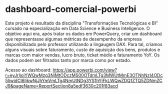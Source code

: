 # dashboard-comercial-powerbi
Este projeto é resultado da disciplina "Transformações Tecnológicas e BI" cursado na especialização em Data Science e Business Inteligence. O objetivo aqui era, após tratar os dados em PowerQuery, criar um dashboard que representasse algumas métricas de desempenho da empresa disponibilizado pelo professor utilizando a lingaugem DAX. Para tal, criamos alguns visuais sobre faturamento, custo de aquisição dos bens, produtos e marcas com maior vendas, lucro bruto, ticket médio e faturamento YoY. Os dados podem ser filtrados tanto por marca como por estado.

Acesso ao dashboard: https://app.powerbi.com/view?r=eyJrIjoiYWQwMzg3NjMtODczMS00OTdmLTg3MWUtMmE3OTNhNzI4ODc5IiwidCI6IjkwNjJhYmVmLTg4NmUtNDg3YS1hYjFkLWQwZDQ1ZTQ5ZDNmZCJ9&pageName=ReportSection8a5edf3630c201f83acd

